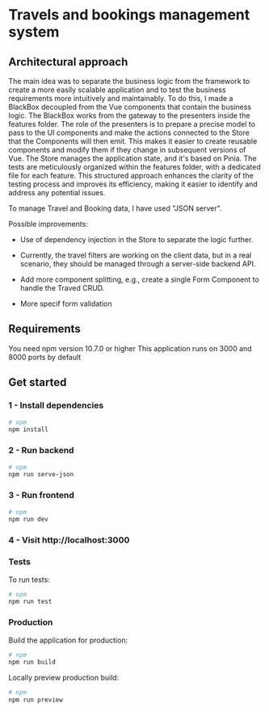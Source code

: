 # Travels and bookings management system

## Architectural approach

The main idea was to separate the business logic from the framework to create a more easily scalable application and to test the business requirements more intuitively and maintainably.
To do this, I made a BlackBox decoupled from the Vue components that contain the business logic.
The BlackBox works from the gateway to the presenters inside the features folder.
The role of the presenters is to prepare a precise model to pass to the UI components and make the actions connected to the Store that the Components will then emit.
This makes it easier to create reusable components and modify them if they change in subsequent versions of Vue.
The Store manages the application state, and it's based on Pinia.
The tests are meticulously organized within the features folder, with a dedicated file for each feature. This structured approach enhances the clarity of the testing process and improves its efficiency, making it easier to identify and address any potential issues.

To manage Travel and Booking data, I have used "JSON server".

Possible improvements:

-   Use of dependency injection in the Store to separate the logic further.
-   Currently, the travel filters are working on the client data, but in a real scenario, they should be managed through a server-side backend API.
-   Add more component splitting, e.g., create a single Form Component to handle the Traved CRUD.

-   More specif form validation

## Requirements

You need npm version 10.7.0 or higher
This application runs on 3000 and 8000 ports by default

## Get started

### 1 - Install dependencies

```bash
# npm
npm install

```

### 2 - Run backend

```bash
# npm
npm run serve-json

```

### 3 - Run frontend

```bash
# npm
npm run dev

```

### 4 - Visit http://localhost:3000

### Tests

To run tests:

```bash
# npm
npm run test

```

### Production

Build the application for production:

```bash
# npm
npm run build

```

Locally preview production build:

```bash
# npm
npm run preview

```
